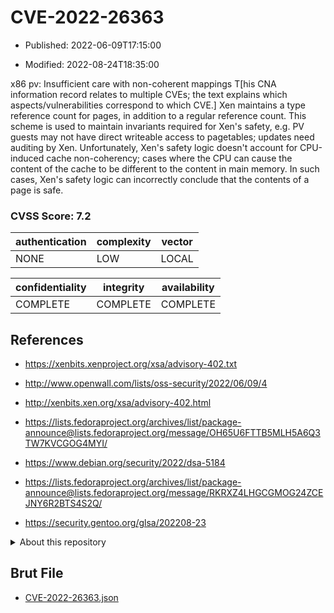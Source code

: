 # CVE-2022-26363

- Published: 2022-06-09T17:15:00

- Modified: 2022-08-24T18:35:00

x86 pv: Insufficient care with non-coherent mappings T[his CNA information record relates to multiple CVEs; the text explains which aspects/vulnerabilities correspond to which CVE.] Xen maintains a type reference count for pages, in addition to a regular reference count. This scheme is used to maintain invariants required for Xen's safety, e.g. PV guests may not have direct writeable access to pagetables; updates need auditing by Xen. Unfortunately, Xen's safety logic doesn't account for CPU-induced cache non-coherency; cases where the CPU can cause the content of the cache to be different to the content in main memory. In such cases, Xen's safety logic can incorrectly conclude that the contents of a page is safe.

### CVSS Score: **7.2**

| authentication | complexity | vector |
| --- | --- | --- |
| NONE | LOW | LOCAL |

| confidentiality | integrity | availability |
| --- | --- | --- |
| COMPLETE | COMPLETE | COMPLETE |

## References

* https://xenbits.xenproject.org/xsa/advisory-402.txt

* http://www.openwall.com/lists/oss-security/2022/06/09/4

* http://xenbits.xen.org/xsa/advisory-402.html

* https://lists.fedoraproject.org/archives/list/package-announce@lists.fedoraproject.org/message/OH65U6FTTB5MLH5A6Q3TW7KVCGOG4MYI/

* https://www.debian.org/security/2022/dsa-5184

* https://lists.fedoraproject.org/archives/list/package-announce@lists.fedoraproject.org/message/RKRXZ4LHGCGMOG24ZCEJNY6R2BTS4S2Q/

* https://security.gentoo.org/glsa/202208-23

<details>
<summary>About this repository</summary> 

  This repository is part of the project [Live Hack CVE](https://github.com/Live-Hack-CVE). Main website can be found [www.live-hack.org](https://www.live-hack.org) 
  
  Made by [Sn0wAlice](https://github.com/Sn0wAlice) for the people that care about security and need to have a feed of the latest CVEs. Hope you enjoy it, don't forget to star the repo and follow me on [Twitter](https://twitter.com/Sn0wAlice) and [Github](https://github.com/Sn0wAlice). And that is my [personnal website](https://www.alice-snow.me/)

  - [Home Page](https://github.com/Live-Hack-CVE)
  - [Framework](https://github.com/Live-Hack-CVE/cve-framework)
  - [CVE database](https://github.com/Live-Hack-CVE/full_database)
  - [Changelog](https://github.com/Live-Hack-CVE/Changelog)
</details>

## Brut File

* [CVE-2022-26363.json](https://raw.githubusercontent.com/Live-Hack-CVE/full_database/main/cves/2022/CVE-2022-26363.json)

